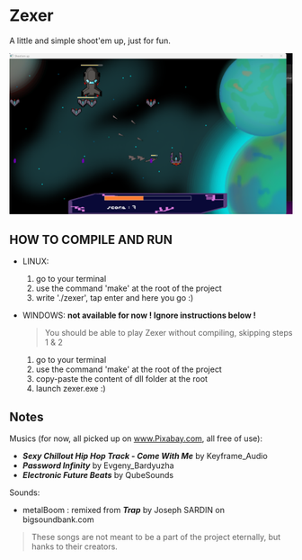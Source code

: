 # Zexer

A little and simple shoot'em up, just for fun.

![alt text](./screenCapture.png)

## HOW TO COMPILE AND RUN
- LINUX:
  1. go to your terminal
  2. use the command 'make' at the root of the project
  3. write './zexer', tap enter and here you go :)

- WINDOWS: **not available for now ! Ignore instructions below !**

  > You should be able to play Zexer without compiling, skipping steps 1 & 2 

  1. go to your terminal
  2. use the command 'make' at the root of the project
  3. copy-paste the content of dll folder at the root
  4. launch zexer.exe :)

## Notes
Musics (for now, all picked up on www.Pixabay.com, all free of use):
- ***Sexy Chillout Hip Hop Track - Come With Me*** by Keyframe_Audio
- ***Password Infinity*** by Evgeny_Bardyuzha
- ***Electronic Future Beats*** by QubeSounds

Sounds:
- metalBoom : remixed from ***Trap*** by Joseph SARDIN on bigsoundbank.com
> These songs are not meant to be a part of the project eternally, but hanks to their creators.
